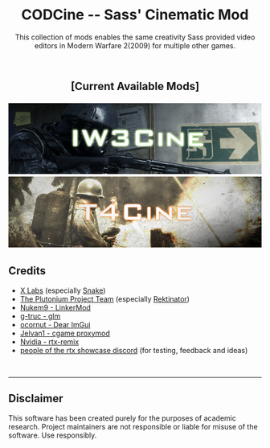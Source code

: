 
<h1 align="center">CODCine -- Sass' Cinematic Mod</h3>

<div align="center" markdown="1"> 

This collection of mods enables the same creativity Sass provided video  
editors in Modern Warfare 2(2009) for multiple other games.

<br>

<h2 align="center"> [Current Available Mods] 

[![IW3Cine](https://raw.githubusercontent.com/dtpln/codcine/main/assets/img/iw3cine.png 'IW3Cine')](https://github.com/dtpln/iw3cine)
[![T4Cine](https://raw.githubusercontent.com/dtpln/codcine/main/assets/img/t4cine.png 'T4Cine')](https://github.com/dtpln/t4cine)

</div>

## Credits
- [X Labs](https://github.com/XLabsProject) (especially [Snake](https://github.com/momo5502))
- [The Plutonium Project Team](https://plutonium.pw/) (especially [Rektinator](https://github.com/RektInator))
- [Nukem9 - LinkerMod](https://github.com/Nukem9/LinkerMod)
- [g-truc - glm](https://github.com/g-truc/glm/)
- [ocornut - Dear ImGui](https://github.com/ocornut/imgui)
- [Jelvan1 - cgame proxymod](https://github.com/Jelvan1/cgame_proxymod)
- [Nvidia - rtx-remix](https://github.com/NVIDIAGameWorks/rtx-remix)
- [people of the rtx showcase discord](https://discord.gg/j6sh7JD3v9) (for testing, feedback and ideas)

<br>

___

## Disclaimer
This software has been created purely for the purposes of academic research. Project maintainers are not responsible or liable for misuse of the software. Use responsibly.
